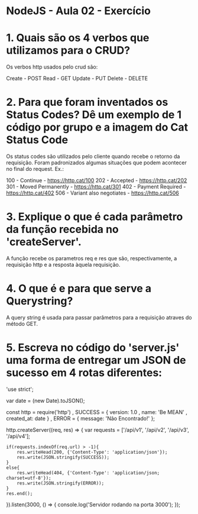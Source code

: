 # NodeJS - Aula 02 - Exercício

# 1. Quais são os 4 verbos que utilizamos para o CRUD?
Os verbos http usados pelo crud são:

Create - POST
Read   - GET
Update - PUT
Delete - DELETE

# 2. Para que foram inventados os Status Codes? Dê um exemplo de 1 código por grupo e a imagem do Cat Status Code
Os status codes são utilizados pelo cliente quando recebe o retorno da requisição. Foram padronizados algumas situações que podem acontecer no final do request. Ex.:

100 - Continue - https://http.cat/100
202 - Accepted - https://http.cat/202
301 - Moved Permanently - https://http.cat/301
402 - Payment Required - https://http.cat/402
506 - Variant also negotiates - https://http.cat/506

# 3. Explique o que é cada parâmetro da função recebida no 'createServer'.
A função recebe os parametros req e res que são, respectivamente, a requisição http e a resposta àquela requisição.

# 4. O que é e para que serve a Querystring?
A query string é usada para passar parâmetros para a requisição atraves do método GET.

# 5. Escreva no código do 'server.js' uma forma de entregar um JSON de sucesso em 4 rotas diferentes:

'use strict';

var date = (new Date).toJSON();

const http = require('http')
    , SUCCESS = {
        version: 1.0
        , name: 'Be MEAN'
        , created_at: date
    }
    , ERROR = {
        message: 'Não Encontrado!'
    };

http.createServer((req, res) => {
    var requests = ['/api/v1', '/api/v2', '/api/v3', '/api/v4'];

    if(requests.indexOf(req.url) > -1){
        res.writeHead(200, {'Content-Type': 'application/json'});
        res.write(JSON.stringify(SUCCESS));
    }
    else{
        res.writeHead(404, {'Content-Type': 'application/json; charset=utf-8'});
        res.write(JSON.stringify(ERROR));
    }
    res.end();
}).listen(3000, () => {
    console.log('Servidor rodando na porta 3000');
});